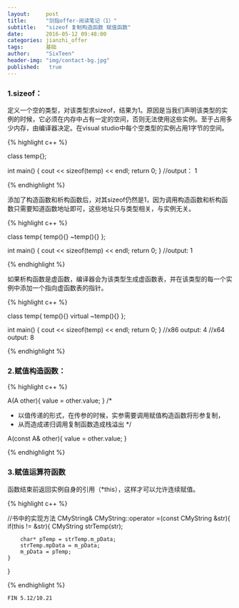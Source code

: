 ```yaml
---
layout:     post
title:      "剑指offer-阅读笔记（1）"
subtitle:   "sizeof 复制构造函数 赋值函数"
date:       2016-05-12 09:48:00
categories: jianzhi_offer
tags:       基础
author:     "SixTeen"
header-img: "img/contact-bg.jpg"
published:   true
---
```


### 1.sizeof：

定义一个空的类型，对该类型求sizeof，结果为1。原因是当我们声明该类型的实例的时候，它必须在内存中占有一定的空间，否则无法使用这些实例。至于占用多少内存，由编译器决定。在visual studio中每个空类型的实例占用1字节的空间。

{% highlight c++ %}

class temp{};

int main() {
    cout << sizeof(temp) << endl;
    return 0;
}
//output： 1

{% endhighlight %}

添加了构造函数和析构函数后，对其sizeof仍然是1，因为调用构造函数和析构函数只需要知道函数地址即可，这些地址只与类型相关，与实例无关。

{% highlight c++ %}

class temp{
    temp(){}
    ~temp(){}
};

int main() {
    cout << sizeof(temp) << endl;
    return 0;
}
//output: 1

{% endhighlight %}

如果析构函数是虚函数，编译器会为该类型生成虚函数表，并在该类型的每一个实例中添加一个指向虚函数表的指针。

{% highlight c++ %}

class temp{
    temp(){}
    virtual ~temp(){}
};

int main() {
    cout << sizeof(temp) << endl;
    return 0;
}
//x86 output: 4
//x64 output: 8

{% endhighlight %}


### 2.赋值构造函数：

{% highlight c++ %}

A(A other){ value = other.value; }
/*
* 以值传递的形式，在传参的时候，实参需要调用赋值构造函数将形参复制，
* 从而造成递归调用复制函数造成栈溢出
*/

A(const A& other){ value = other.value; }

{% endhighlight %}

### 3.赋值运算符函数

函数结束前返回实例自身的引用（*this），这样才可以允许连续赋值。

{% highlight c++ %}

//书中的实现方法
CMyString& CMyString::operator =(const CMyString &str){
    if(this != &str){
        CMyString strTemp(str);

        char* pTemp = strTemp.m_pData;
        strTemp.mpData = m_pData;
        m_pData = pTemp;
    }
}

{% endhighlight %}


    FIN 5.12/10.21